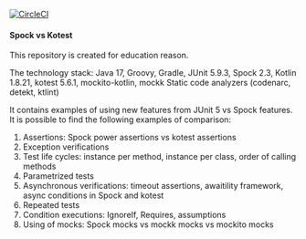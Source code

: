 [![CircleCI](https://dl.circleci.com/status-badge/img/gh/aplotnikov/spock_vs_kotest/tree/main.svg?style=svg)](https://dl.circleci.com/status-badge/redirect/gh/aplotnikov/spock_vs_kotest/tree/main)

#### Spock vs Kotest

This repository is created for education reason.

The technology stack: Java 17, Groovy, Gradle, JUnit 5.9.3, Spock 2.3, Kotlin 1.8.21, 
kotest 5.6.1, mockito-kotlin, mockk
Static code analyzers (codenarc, detekt, ktlint)

It contains examples of using new features from JUnit 5 vs Spock features.
It is possible to find the following examples of comparison:
1. Assertions: Spock power assertions vs kotest assertions
2. Exception verifications
3. Test life cycles: instance per method, instance per class, order of calling methods
4. Parametrized tests
5. Asynchronous verifications: timeout assertions, awaitility framework, async conditions in Spock and kotest
6. Repeated tests
7. Condition executions: IgnoreIf, Requires, assumptions
8. Using of mocks: Spock mocks vs mockk mocks vs mockito mocks
